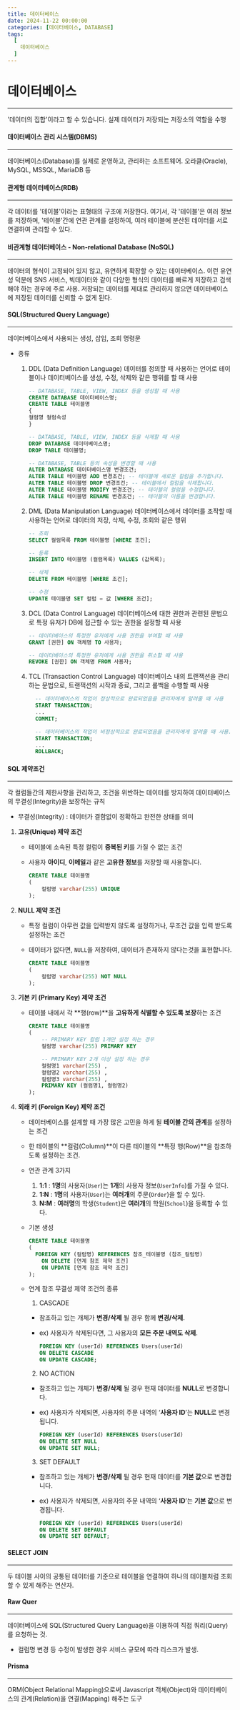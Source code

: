 ```yaml
---
title: 데이터베이스
date: 2024-11-22 00:00:00
categories: [데이터베이스, DATABASE]
tags:
  [
    데이터베이스
  ]
---
```


# **데이터베이스**
---
'데이터의 집합'이라고 할 수 있습니다. 실제 데이터가 저장되는 저장소의 역할을 수행

#### **데이터베이스 관리 시스템(DBMS)**
---
데이터베이스(Database)를 실제로 운영하고, 관리하는 소프트웨어. 오라클(Oracle), MySQL, MSSQL, MariaDB 등

#### **관계형 데이터베이스(RDB)**
---
각 데이터를 '테이블'이라는 표형태의 구조에 저장한다. 여기서, 각 '테이블'은 여러 정보를 저장하며, '테이블'간에 연관 관계를 설정하여, 여러 테이블에 분산된 데이터를 서로 연결하여 관리할 수 있다.

#### **비관계형 데이터베이스 - Non-relational Database (NoSQL)**
---
데이터의 형식이 고정되어 있지 않고, 유연하게 확장할 수 있는 데이터베이스. 이런 유연성 덕분에 SNS 서비스, 빅데이터와 같이 다양한 형식의 데이터를 빠르게 저장하고 검색해야 하는 경우에 주로 사용. 저장되는 데이터를 제대로 관리하지 않으면 데이터베이스에 저장된 데이터를 신뢰할 수 없게 된다.

#### **SQL(Structured Query Language)**
---
데이터베이스에서 사용되는 생성, 삽입, 조회 명령문

- 종류 
  1. DDL (Data Definition Language)
    데이터를 정의할 때 사용하는 언어로 테이블이나 데이터베이스를 생성, 수정, 삭제와 같은 행위를 할 때 사용  

      ```sql
      -- DATABASE, TABLE, VIEW, INDEX 등을 생성할 때 사용
      CREATE DATABASE 데이터베이스명;
      CREATE TABLE 테이블명
      {
      컬럼명 컬럼속성
      }

      -- DATABASE, TABLE, VIEW, INDEX 등을 삭제할 때 사용
      DROP DATABASE 데이터베이스명;
      DROP TABLE 테이블명;

      -- DATABASE, TABLE 등의 속성을 변경할 때 사용
      ALTER DATABASE 데이터베이스명 변경조건;
      ALTER TABLE 테이블명 ADD 변경조건; -- 테이블에 새로운 컬럼을 추가합니다.
      ALTER TABLE 테이블명 DROP 변경조건; -- 테이블에서 컬럼을 삭제합니다.
      ALTER TABLE 테이블명 MODIFY 변경조건; -- 테이블의 컬럼을 수정합니다.
      ALTER TABLE 테이블명 RENAME 변경조건; -- 테이블의 이름을 변경합니다.
      ```
  2. DML (Data Manipulation Language)
    데이터베이스에서 데이터를 조작할 때 사용하는 언어로 데이터의 저장, 삭제, 수정, 조회와 같은 행위
    
      ```sql
      -- 조회
      SELECT 컬럼목록 FROM 테이블명 [WHERE 조건];

      -- 등록
      INSERT INTO 테이블명 (컬럼목록) VALUES (값목록);

      -- 삭제
      DELETE FROM 테이블명 [WHERE 조건];

      -- 수정
      UPDATE 테이블명 SET 컬럼 = 값 [WHERE 조건];
      ```
  3. DCL (Data Control Language)
    데이터베이스에 대한 권한과 관련된 문법으로 특정 유저가 DB에 접근할 수 있는 권한을 설정할 때 사용

      ```sql
      -- 데이터베이스의 특정한 유저에게 사용 권한을 부여할 때 사용
      GRANT [권한] ON 객체명 TO 사용자;

      -- 데이터베이스의 특정한 유저에게 사용 권한을 취소할 때 사용
      REVOKE [권한] ON 객체명 FROM 사용자;
      ```
  4. TCL (Transaction Control Language)
    데이터베이스 내의 트랜잭션을 관리하는 문법으로, 트랜잭션의 시작과 종료, 그리고 롤백을 수행할 때 사용

      ```sql
        -- 데이터베이스의 작업이 정상적으로 완료되었음을 관리자에게 알려줄 때 사용
        START TRANSACTION;
        ...
        COMMIT;

        -- 데이터베이스의 작업이 비정상적으로 완료되었음을 관리자에게 알려줄 때 사용. 취소하고, 이전 상태로 되돌릴 때 사용
        START TRANSACTION;
        ...
        ROLLBACK;
      ```

#### **SQL 제약조건**
---
각 컬럼들간의 제한사항을 관리하고, 조건을 위반하는 데이터를 방지하여 데이터베이스의 무결성(Integrity)을 보장하는 규칙
  - 무결성(Integrity) : 데이터가 결함없이 정확하고 완전한 상태를 의미

1. **고유(Unique) 제약 조건**
    - 테이블에 소속된 특정 컬럼이 **중복된 키**를 가질 수 없는 조건
    - 사용자 **아이디**, **이메일**과 같은 **고유한 정보**를 저장할 때 사용합니다.

      ```sql
      CREATE TABLE 테이블명
      (
          컬럼명 varchar(255) UNIQUE
      );
      ```

2. **NULL 제약 조건**
    - 특정 컬럼이 아무런 값을 입력받지 않도록 설정하거나, 무조건 값을 입력 받도록 설정하는 조건
    - 데이터가 없다면, `NULL`을 저장하여, 데이터가 존재하지 않다는것을 표현합니다.

      ```sql
      CREATE TABLE 테이블명
      (
          컬럼명 varchar(255) NOT NULL
      );
      ```

3. **기본 키 (Primary Key) 제약 조건**
    - 테이블 내에서 각 **행(row)**을 **고유하게 식별할 수 있도록 보장**하는 조건

      ```sql
      CREATE TABLE 테이블명
      (
          -- PRIMARY KEY 컬럼 1개만 설정 하는 경우
          컬럼명 varchar(255) PRIMARY KEY

          -- PRIMARY KEY 2개 이상 설정 하는 경우
          컬럼명1 varchar(255) ,
          컬럼명2 varchar(255) ,
          컬럼명3 varchar(255) ,
          PRIMARY KEY (컬럼명1, 컬럼명2)
      );
      ```
4. **외래 키 (Foreign Key) 제약 조건**
    - 데이터베이스를 설계할 때 가장 많은 고민을 하게 될 **테이블 간의 관계**를 설정하는 조건
    - 한 테이블의 **컬럼(Column)**이 다른 테이블의 **특정 행(Row)**을 참조하도록 설정하는 조건.
    - 연관 관계 3가지
      1. **1:1** : **1명**의 사용자(`User`)는 **1개**의 사용자 정보(`UserInfo`)를 가질 수 있다.
      2. **1:N** : **1명**의 사용자(`User`)는 **여러개**의 주문(`Order`)을 할 수 있다.
      3. **N:M** : **여러명**의 학생(`Student`)은 **여러개**의 학원(`School`)을 등록할 수 있다.

    - 기본 생성
      ```sql
      CREATE TABLE 테이블명
      (
        FOREIGN KEY (컬럼명) REFERENCES 참조_테이블명 (참조_컬럼명)
          ON DELETE [연계 참조 제약 조건]
          ON UPDATE [연계 참조 제약 조건]
      );
      ```

    - 연계 참조 무결성 제약 조건의 종류
      1. CASCADE
        - 참조하고 있는 개체가 **변경/삭제** 될 경우 함께 **변경/삭제**.
        - ex) 사용자가 삭제된다면, 그 사용자의 **모든 주문 내역도 삭제**.

          ```sql
          FOREIGN KEY (userId) REFERENCES Users(userId)
          ON DELETE CASCADE
          ON UPDATE CASCADE;
          ```

      2. NO ACTION
        - 참조하고 있는 개체가 **변경/삭제** 될 경우 현재 데이터를 **NULL**로 변경합니다.
        - ex) 사용자가 삭제되면, 사용자의 주문 내역의 ‘**사용자 ID**’는 **NULL**로 변경됩니다.

          ```sql
          FOREIGN KEY (userId) REFERENCES Users(userId)
          ON DELETE SET NULL
          ON UPDATE SET NULL;
          ```

      3. SET DEFAULT
        - 참조하고 있는 개체가 **변경/삭제** 될 경우 현재 데이터를 **기본 값**으로 변경합니다.
        - ex) 사용자가 삭제되면, 사용자의 주문 내역의 ‘**사용자 ID**’는 **기본 값**으로 변경됩니다.

          ```sql
          FOREIGN KEY (userId) REFERENCES Users(userId)
          ON DELETE SET DEFAULT
          ON UPDATE SET DEFAULT;
          ```

#### **SELECT JOIN**
---
두 테이블 사이의 공통된 데이터를 기준으로 테이블을 연결하여 하나의 테이블처럼 조회 할 수 있게 해주는 연산자.

#### Raw Quer
---
데이터베이스에 SQL(Structured Query Language)을 이용하여 직접 쿼리(Query)를 요청하는 것. 
- 컬럼명 변경 등 수정이 발생한 경우 서비스 규모에 따라 리스크가 발생.  


#### Prisma
---
ORM(Object Relational Mapping)으로써 Javascript 객체(Object)와 데이터베이스의 관계(Relation)을 연결(Mapping) 해주는 도구
